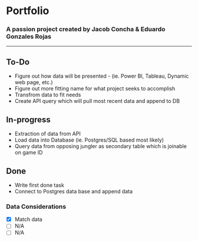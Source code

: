 # Portfolio
### A passion project created by Jacob Concha & Eduardo Gonzales Rojas 
---

## To-Do
- Figure out how data will be presented - (ie. Power BI, Tableau, Dynamic web page, etc.)
- Figure out more fitting name for what project seeks to accomplish
- Transfrom data to fit needs
- Create API query which will pull most recent data and append to DB

## In-progress
- Extraction of data from API 
- Load data into Database (ie. Postgres/SQL based most likely)
- Query data from opposing jungler as secondary table which is joinable on game ID 

## Done
- Write first done task
- Connect to Postgres data base and append data

### Data Considerations
- [x] Match data
- [ ] N/A 
- [ ] N/A
